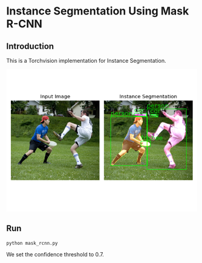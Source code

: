 # Instance Segmentation Using Mask R-CNN

## Introduction
This is a Torchvision implementation for Instance Segmentation.

![image](https://github.com/byunghyun23/instance-segmentation/blob/main/assets/fig1.png)

## Run
```
python mask_rcnn.py
```
We set the confidence threshold to 0.7.
